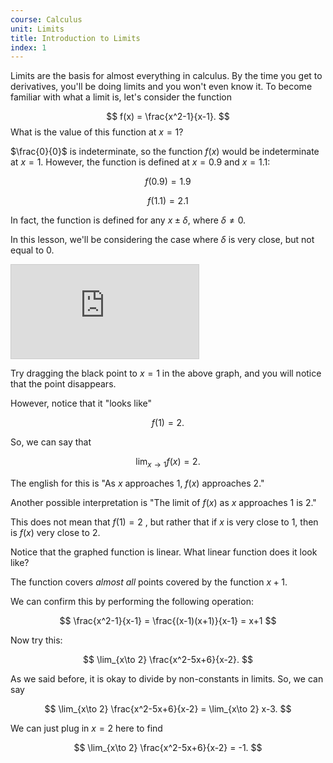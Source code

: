 ```yaml
---
course: Calculus
unit: Limits
title: Introduction to Limits
index: 1
---
```


Limits are the basis for almost everything in calculus. By the time you get to
derivatives, you'll be doing limits and you won't even know it. To become
familiar with what a limit is, let's consider the function

$$
f(x) = \frac{x^2-1}{x-1}. 
$$
What is the value of this function at $x=1$? 

<mutli-practice :options="['0','1','indeterminate','infinity']" correct="3" ></mutli-practice>


$\frac{0}{0}$ is indeterminate, so the function $f(x)$ would be indeterminate at $x=1$. 
However, the function is defined at $x=0.9$ and $x=1.1$: 

$$
f(0.9) = 1.9
$$

$$
f(1.1) = 2.1
$$

In fact, the function is defined for any $x\pm \delta,$ where $\delta \neq 0.$

In this lesson, we'll be considering the case where $\delta$ is very close, but not equal to $0.$


<iframe src="https://www.desmos.com/calculator/ti0fuxp3s6?embed" class="graph" style="border: 1px solid #ccc" id="graph1" frameborder="0"></iframe>

Try dragging the black point to $x=1$
in the above graph, and you will notice that the point disappears.

However, notice that it "looks like"

$$
f(1)=2.
$$

So, we can say that

$$
\lim_{x\to 1} f(x) = 2.
$$

The english for this is "As $x$ approaches 1, $f(x)$ approaches $2$."

Another possible interpretation is "The limit of $f(x)$ as $x$ approaches 1 is $2$."

This does not mean that $f(1)=2$ , but rather that if $x$ is very close to $1$, then is $f(x)$ very close to $2$.

Notice that the graphed function is linear. What linear function does it look like?


<mutli-practice :options="['y=x^2-1','y=x+1','y=x','y=x-1']" correct="2" ></mutli-practice>

The function covers _almost all_ points covered by the function $x+1$.

We can confirm this by performing the following operation:

$$
\frac{x^2-1}{x-1} = \frac{(x-1)(x+1)}{x-1} = x+1
$$

Now try this: 

$$
\lim_{x\to 2} \frac{x^2-5x+6}{x-2}.
$$

<mutli-practice :options="['-2','-1','0','1', '2']" correct="2" ></mutli-practice>

As we said before, it is okay to divide by non-constants in limits. So, we can say

$$
\lim_{x\to 2} \frac{x^2-5x+6}{x-2} = \lim_{x\to 2} x-3.
$$

We can just plug in $x=2$ here to find 

$$
\lim_{x\to 2} \frac{x^2-5x+6}{x-2} = -1.
$$
